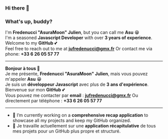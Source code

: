 ### Hi there 👋  
### What's up, buddy?  
I'm **Fredenucci "AsuraMoon" Julien**, but you can call me **Asu** 😁  
I'm a seasoned **Javascript Developer** with over **3 years of experience**.  
Welcome to my **GitHub** 💕  
Feel free to reach out to me at **jufredenucci@gmx.fr**
Or contact me via phone: **+33 6 26 05 57 77**  

---

**Bonjour à tous 👋**  
Je me présente, **Fredenucci "AsuraMoon" Julien**, mais vous pouvez m'appeler **Asu** 😁  
Je suis un **développeur Javascript** avec plus de **3 ans d'expérience**.  
Bienvenue sur mon **GitHub** 💕  
Vous pouvez me contacter par **email** : **jufredenucci@gmx.fr**
Ou directement par téléphone : **+33 6 26 05 57 77**  

---

- 🔭 I’m currently working on a **comprehensive recap application** to showcase all my projects and keep my GitHub organized.
- 🔭 Je travaille actuellement sur une **application récapitulative** de tous mes projets pour un GitHub plus propre et structuré.


<!--
**AsuraMoon/AsuraMoon** is a ✨ _special_ ✨ repository because its `README.md` (this file) appears on your GitHub profile.

Here are some ideas to get you started:

- 🔭 I’m currently working on ...
- 🌱 I’m currently learning ...
- 👯 I’m looking to collaborate on ...
- 🤔 I’m looking for help with ...
- 💬 Ask me about ...
- 📫 How to reach me: ...
- 😄 Pronouns: ...
- ⚡ Fun fact: ...
-->
